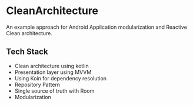 # CleanArchitecture

An example approach for Android Application modularization and Reactive Clean architecture.


## Tech Stack

- Clean architecture using kotlin
- Presentation layer using MVVM
- Using Koin for dependency resolution
- Repository Pattern
- Single source of truth with Room
- Modularization

